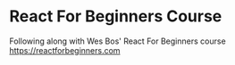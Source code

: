 # React For Beginners Course
Following along with Wes Bos' React For Beginners course
https://reactforbeginners.com
